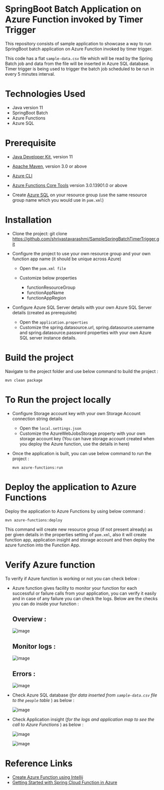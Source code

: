 # SpringBoot Batch Application on Azure Function invoked by Timer Trigger

This repository consists of sample application to showcase a way to run SpringBoot batch application on Azure Function invoked by timer trigger. 

This code has a flat ```sample-data.csv``` file which will be read by the Spring Batch job and data from the file will be inserted in Azure SQL database. Timer trigger is being used to trigger the batch job scheduled to be run in every 5 minutes interval.

# Technologies Used

* Java version 11
* SpringBoot Batch
* Azure Functions
* Azure SQL

# Prerequisite

* [Java Developer Kit](https://docs.microsoft.com/en-us/azure/developer/java/fundamentals/java-support-on-azure), version 11

* [Apache Maven](https://maven.apache.org/), version 3.0 or above

* [Azure CLI](https://docs.microsoft.com/en-us/cli/azure)

* [Azure Functions Core Tools](https://docs.microsoft.com/en-us/azure/azure-functions/functions-run-local#v2) version 3.0.13901.0 or above

* Create [Azure SQL](https://docs.microsoft.com/en-us/azure/azure-sql/database/single-database-create-quickstart?tabs=azure-portal) on your resource group (use the same resource group name which you would use in ```pom.xml```)

# Installation

* Clone the project: git clone https://github.com/shrivastavarashmi/SampleSpringBatchTimerTrigger.git

* Configure the project to use your own resource group and your own function app name (it should be unique across Azure)

  * Open the ``` pom.xml file ```

  * Customize below properties
    * functionResourceGroup
    * functionAppName
    * functionAppRegion
  
* Configure Azure SQL Server details with your own Azure SQL Server details (created as prerequisite)

  * Open the ``` application.properties ```
  * Customize the spring.datasource.url, spring.datasource.username and spring.datasource.password properties with your own Azure SQL server instance details.

# Build the project

Navigate to the project folder and use below command to build the project :

 ``` mvn clean package ```

# To Run the project locally 

* Configure Storage account key with your own Storage Account connection string details

  * Open the ``` local.settings.json ```
  * Customize the AzureWebJobsStorage property with your own storage account key (You can have storage account created when you deploy the Azure function, use the details in here)

* Once the application is built, you can use below command to run the project :

    ``` mvn azure-functions:run ```

# Deploy the application to Azure Functions

Deploy the application to Azure Functions by using below command :

 ``` mvn azure-functions:deploy ```

This command will create new resource group (if not present already) as per given details in the properties setting of ```pom.xml```, also it will create function app, application insight and storage account and then deploy the azure function into the Function App.

# Verify Azure function

To verify if Azure function is working or not you can check below :
* Azure function gives facility to monitor your function for each successful or failure calls from your application, you can verify it easily and in case of any failure you can check the logs. Below are the checks you can do inside your function :
  ## Overview :
  
   ![image](https://user-images.githubusercontent.com/83832052/164419782-2b3bab39-cc12-4e4a-8bc2-68045f70c0dc.png)
  ## Monitor logs :
  
   ![image](https://user-images.githubusercontent.com/83832052/164419982-2af24cb9-cdbb-425e-8ce2-ea15b1730daf.png)
  ## Errors :
  
   ![image](https://user-images.githubusercontent.com/83832052/164420234-c854be27-b5a4-423f-8992-9e926824351a.png)
* Check Azure SQL database (_for data inserted from ```sample-data.csv``` file to the ```people``` table_ ) as below :

  ![image](https://user-images.githubusercontent.com/83832052/164417922-dff1bb91-97ee-45f2-bb00-00a8ef7e4ab6.png)
* Check Application insight (_for the logs and application map to see the call to Azure Functions_ ) as below :

  ![image](https://user-images.githubusercontent.com/83832052/164418988-5739c315-0084-4f96-a4c0-5b6517da775d.png)
  
  ![image](https://user-images.githubusercontent.com/83832052/164419111-159365d2-0e23-4dfb-8e76-6f9104edabd0.png)

# Reference Links
* [Create Azure Function using Intellij](https://docs.microsoft.com/en-us/azure/azure-functions/functions-create-maven-intellij)
* [Getting Started with Spring Cloud Function in Azure](https://docs.microsoft.com/en-us/azure/developer/java/spring-framework/getting-started-with-spring-cloud-function-in-azure)

